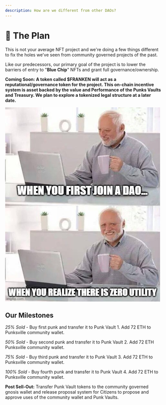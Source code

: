 ```yaml
---
description: How are we different from other DAOs?
---
```


# 🎯 The Plan

This is not your average NFT project and we're doing a few things different to fix the holes we've seen from community governed projects of the past.

Like our predecessors, our primary goal of the project is to lower the barriers of entry to "**Blue Chip**" NFTs and grant full governance/ownership.&#x20;

**Coming Soon: A token called $FRANKEN will act as a reputational/governance token for the project. This on-chain incentive system is asset backed by the value and Performance of the Punks Vaults and Treasury. We plan to explore a tokenized legal structure at a later date.**&#x20;

![](../../.gitbook/assets/meme2.jpg)

## Our Milestones

_25% Sold_ - Buy first punk and transfer it to Punk Vault 1. Add 72 ETH to Punksville community wallet.

_50% Sold_ - Buy second punk and transfer it to Punk Vault 2. Add 72 ETH Punksville community wallet.

_75% Sold_ - Buy third punk and transfer it to Punk Vault 3. Add 72 ETH to Punksville community wallet.&#x20;

_100% Sold_ - Buy fourth punk and transfer it to Punk Vault 4. Add 72 ETH to Punksville community wallet.

**Post Sell-Out:** Transfer Punk Vault tokens to the community governed gnosis wallet and release proposal system for Citizens to propose and approve uses of the community wallet and Punk Vaults.
